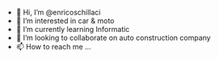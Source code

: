 - 👋 Hi, I’m @enricoschillaci
- 👀 I’m interested in car & moto
- 🌱 I’m currently learning Informatic
- 💞️ I’m looking to collaborate on auto construction company
- 📫 How to reach me ...
